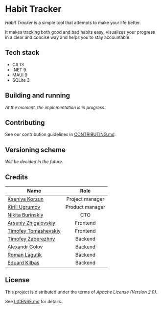 # Habit Tracker

*Habit Tracker* is a simple tool that attempts to make your life better.

It makes tracking both good and bad habits easy, visualizes your progress in a
clear and concise way and helps you to stay accountable.

## Tech stack

 - C# 13
 - .NET 9
 - MAUI 9
 - SQLite 3

## Building and running

_At the moment, the implementation is in progress._

## Contributing

See our contribution guidelines in [CONTRIBUTING.md](CONTRIBUTING.md).

## Versioning scheme

_Will be decided in the future._

## Credits

| Name                                                            | Role                |
| --------------------------------------------------------------- | :-----------------: |
| [Kseniya Korzun](https://github.com/Cassiopeia2107)             | Project manager     |
| [Kirill Ugrumov](https://github.com/kirillugrumov)              | Product manager     |
| [Nikita Burinskiy](https://github.com/NikitaBurinsky)           | CTO                 |
| [Arseniy Zhigalovskiy](https://github.com/Panar0ik)             | Frontend            |
| [Timofey Tomashevskiy](https://github.com/Margit-The-Fell-Omen) | Frontend            |
| [Timofey Zaberezhny](https://github.com/JFomit)                 | Backend             |
| [Alexandr Golov](https://github.com/lamerous)                   | Backend             |
| [Roman Lagutik](https://github.com/deathlesz)                   | Backend             |
| [Eduard Kilbas](https://github.com/UterSt)                      | Backend             |

## License

This project is distributed under the terms of _Apache License (Version 2.0)_.

See [LICENSE.md](LICENSE.md) for details.
